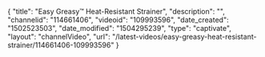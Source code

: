 {
    "title": "Easy Greasy&trade; Heat-Resistant Strainer",
    "description": "",
    "channelid": "114661406",
    "videoid": "109993596",
    "date_created": "1502523503",
    "date_modified": "1504295239",
    "type": "captivate",
    "layout": "channelVideo",
    "url": "\/latest-videos\/easy-greasy-heat-resistant-strainer\/114661406-109993596"
}